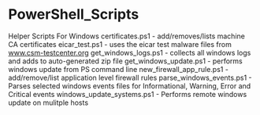 # PowerShell_Scripts
Helper Scripts For Windows
certificates.ps1 - add/removes/lists machine CA certificates
eicar_test.ps1 - uses the eicar test malware files from www.csm-testcenter.org
get_windows_logs.ps1 - collects all windows logs and adds to auto-generated zip file
get_windows_update.ps1 - performs windows update from PS command line
new_firewall_app_rule.ps1 - add/remove/list application level firewall rules
parse_windows_events.ps1 - Parses selected windows events files for Informational, Warning, Error and Critical 
events
windows_update_systems.ps1 - Performs remote windows update on mulitple hosts
